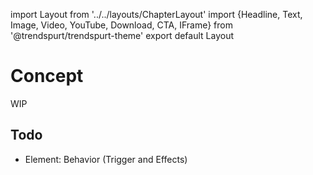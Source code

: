 import Layout from '../../layouts/ChapterLayout'
import {Headline, Text, Image, Video, YouTube, Download, CTA, IFrame} from '@trendspurt/trendspurt-theme'
export default Layout




# Concept

WIP


## Todo
- Element: Behavior (Trigger and Effects)